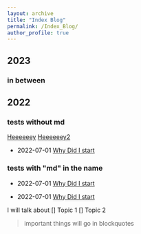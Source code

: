 ```yaml
---
layout: archive
title: "Index Blog"
permalink: /Index_Blog/
author_profile: true
---
```


## 2023
###  in between
## 2022

### tests without md

[Heeeeeey](../_posts/2014-08-14-blog-post-1.md)
[Heeeeeey2](../_posts/2014-08-14-blog-post-1)

<!--
- 2022-07-01 [Why Did I start](/_posts/2022-07-01-Test)

- 2022-07-01 [Why Did I start](/simoneatt11/_posts/2022-07-01-Test)

-->

<!-- Second test using simoneatt11/_posts ...) -->

- 2022-07-01 [Why Did I start](/simoneatt11.github.io/_posts/2022-07-01-Test)
<!-- Third test using simoneatt11.github.io/_posts ...) -->

### tests with "md" in the name 
- 2022-07-01 [Why Did I start](/simoneatt11/_posts/2022-07-01.md-Test)
<!-- Fourth test using simoneatt11/_posts ...) -->

- 2022-07-01 [Why Did I start](/simoneatt11.github.io/_posts/2022-07-01-Test.md)
<!-- Fifth test using simoneatt11.github.io/_posts ...) -->


I will talk about 
[] Topic 1 
[] Topic 2 

> important things will go in blockquotes


